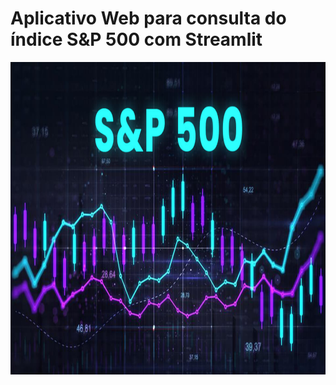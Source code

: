 # Aplicativo Web para consulta do índice S&P 500 com Streamlit

<p align="center"><img src="./SP500.jpg" width="600" height="500"></p>
